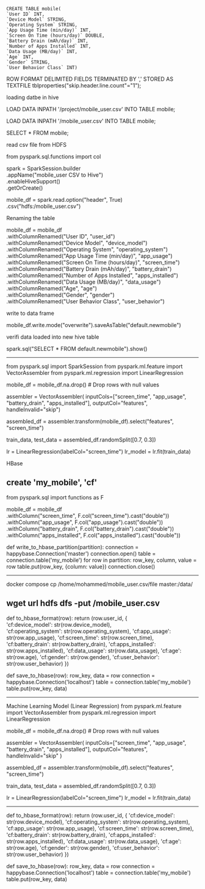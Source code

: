     CREATE TABLE mobile(
    `User ID` INT,
    `Device Model` STRING,
    `Operating System` STRING,
    `App Usage Time (min/day)` INT,
    `Screen On Time (hours/day)` DOUBLE,
    `Battery Drain (mAh/day)` INT,
    `Number of Apps Installed` INT,
    `Data Usage (MB/day)` INT,
    `Age` INT,
    `Gender` STRING,
    `User Behavior Class` INT)
ROW FORMAT DELIMITED
FIELDS TERMINATED BY ','
STORED AS TEXTFILE
tblproperties("skip.header.line.count"="1");



loading datbe in hive

LOAD DATA INPATH '/project/mobile_user.csv' INTO TABLE mobile;

LOAD DATA INPATH '/mobile_user.csv' INTO TABLE mobile;



SELECT * FROM mobile;


read csv file from HDFS

from pyspark.sql.functions import col

spark = SparkSession.builder \
    .appName("mobile_user CSV to Hive") \
    .enableHiveSupport() \
    .getOrCreate()


mobile_df = spark.read.option("header", True) \
    .csv("hdfs:/mobile_user.csv")

Renaming the table

mobile_df = mobile_df \
    .withColumnRenamed("User ID", "user_id") \
    .withColumnRenamed("Device Model", "device_model") \
    .withColumnRenamed("Operating System", "operating_system") \
    .withColumnRenamed("App Usage Time (min/day)", "app_usage") \
    .withColumnRenamed("Screen On Time (hours/day)", "screen_time") \
    .withColumnRenamed("Battery Drain (mAh/day)", "battery_drain") \
    .withColumnRenamed("Number of Apps Installed", "apps_installed") \
    .withColumnRenamed("Data Usage (MB/day)", "data_usage") \
    .withColumnRenamed("Age", "age") \
    .withColumnRenamed("Gender", "gender") \
    .withColumnRenamed("User Behavior Class", "user_behavior")

write to data frame

mobile_df.write.mode("overwrite").saveAsTable("default.newmobile")

verifi data loaded into new hive table

spark.sql("SELECT * FROM default.newmobile").show()

 -----------------------------------------------------------------------
from pyspark.sql import SparkSession
from pyspark.ml.feature import VectorAssembler
from pyspark.ml.regression import LinearRegression




mobile_df = mobile_df.na.drop()  # Drop rows with null values

assembler = VectorAssembler(
    inputCols=["screen_time", "app_usage", "battery_drain", "apps_installed"],
    outputCol="features",
    handleInvalid="skip")

assembled_df = assembler.transform(mobile_df).select("features", "screen_time")


train_data, test_data = assembled_df.randomSplit([0.7, 0.3])


lr = LinearRegression(labelCol="screen_time")
lr_model = lr.fit(train_data)


HBase

create 'my_mobile', 'cf'
-------------------------------------------------------------------------------

from pyspark.sql import functions as F

mobile_df = mobile_df \
    .withColumn("screen_time", F.col("screen_time").cast("double")) \
    .withColumn("app_usage", F.col("app_usage").cast("double")) \
    .withColumn("battery_drain", F.col("battery_drain").cast("double")) \
    .withColumn("apps_installed", F.col("apps_installed").cast("double"))


def write_to_hbase_partition(partition):
    connection = happybase.Connection('master')
    connection.open()
    table = connection.table('my_mobile')
    for row in partition:
        row_key, column, value = row
        table.put(row_key, {column: value})
    connection.close()

-------------------------------------------------------------------------	

docker compose cp /home/mohammed/mobile_user.csv/file master:/data/


wget url
hdfs dfs -put /mobile_user.csv
-------------------------------------------------------------------------------

def to_hbase_format(row):
    return (row.user_id, {  
        'cf:device_model': str(row.device_model),     
        'cf:operating_system': str(row.operating_system),
        'cf:app_usage': str(row.app_usage),
        'cf:screen_time': str(row.screen_time),
        'cf:battery_drain': str(row.battery_drain),
        'cf:apps_installed': str(row.apps_installed),
        'cf:data_usage': str(row.data_usage),
        'cf:age': str(row.age),
        'cf:gender': str(row.gender),
        'cf:user_behavior': str(row.user_behavior)
    })



def save_to_hbase(row):
    row_key, data = row
    connection = happybase.Connection('localhost')
    table = connection.table('my_mobile')  
    table.put(row_key, data)

--------------------------------------------------------------------------
 Machine Learning Model (Linear Regression)
 from pyspark.ml.feature import VectorAssembler
from pyspark.ml.regression import LinearRegression

mobile_df = mobile_df.na.drop()  # Drop rows with null values

assembler = VectorAssembler(
    inputCols=["screen_time", "app_usage", "battery_drain", "apps_installed"], 
    outputCol="features", 
    handleInvalid="skip"
)

assembled_df = assembler.transform(mobile_df).select("features", "screen_time")

train_data, test_data = assembled_df.randomSplit([0.7, 0.3])

lr = LinearRegression(labelCol="screen_time")
lr_model = lr.fit(train_data)

--------------------------------------------------------------------------
def to_hbase_format(row):
    return (row.user_id, {
        'cf:device_model': str(row.device_model),
        'cf:operating_system': str(row.operating_system),
        'cf:app_usage': str(row.app_usage),
        'cf:screen_time': str(row.screen_time),
        'cf:battery_drain': str(row.battery_drain),
        'cf:apps_installed': str(row.apps_installed),
        'cf:data_usage': str(row.data_usage),
        'cf:age': str(row.age),
        'cf:gender': str(row.gender),
        'cf:user_behavior': str(row.user_behavior)
    })

def save_to_hbase(row):
    row_key, data = row
    connection = happybase.Connection('localhost')
    table = connection.table('my_mobile')
    table.put(row_key, data)
    
